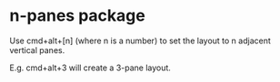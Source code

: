 # n-panes package

Use cmd+alt+\[n\] (where n is a number) to set the layout to n adjacent vertical panes.

E.g. cmd+alt+3 will create a 3-pane layout.
